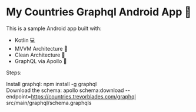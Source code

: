 # My Countries Graphql Android App 🚀

This is a sample Android app built with:

- Kotlin 💻
- MVVM Architecture 🧠
- Clean Architecture 🧼
- GraphQL via Apollo 🚀

Steps: 

Install graphql: npm install -g graphql       
Download the schema: apollo schema:download --endpoint=https://countries.trevorblades.com/graphql src/main/graphql/schema.graphqls
